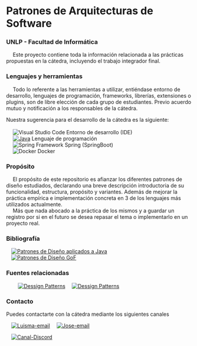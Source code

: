 # Patrones de Arquitecturas de Software

### UNLP - Facultad de Informática

&emsp;
Este proyecto contiene toda la información relacionada a las prácticas propuestas en la cátedra, incluyendo el trabajo integrador final.

### Lenguajes y herramientas

&emsp;
Todo lo referente a las herramientas a utilizar, entiéndase entorno de desarrollo, lenguajes de programación, frameworks, librerías, extensiones o plugins, son de libre elección de cada grupo de estudiantes. Previo acuerdo mutuo y notificación a los responsables de la cátedra.

Nuestra sugerencia para el desarrollo de la cátedra es la siguiente:
</br></br>&emsp; ![Visual Studio Code](https://img.shields.io/badge/Visual%20Studio%20Code-0078d7.svg?logo=visual-studio-code&logoColor=white) Entorno de desarrollo (IDE)
</br>&emsp; [![Java](https://img.shields.io/badge/Java-DC322F?&logo=openjdk&logoColor=white)]() Lenguaje de programación
</br>&emsp; ![Spring](https://img.shields.io/badge/spring-%236DB33F.svg?logo=spring&logoColor=white) Framework Spring (SpringBoot)
</br>&emsp; ![Docker](https://img.shields.io/badge/docker-%230db7ed.svg?logo=docker&logoColor=white) Docker

### Propósito

&emsp;
El propósito de este repositorio es afianzar los diferentes patrones de diseño estudiados, declarando una breve descripción introductoria de su funcionalidad, estructura, propósito y variantes. Además de mejorar la práctica empírica e implementación concreta en 3 de los lenguajes más utilizados actualmente.
</br>&emsp;
Más que nada abocado a la práctica de los mismos y a guardar un registro por si en el futuro se desea repasar el tema o implementarlo en un proyecto real.

### Bibliografía

&emsp;[![Patrones de Diseño aplicados a Java](https://img.shields.io/badge/Patrones_de_diseño_aplicados_a_Java-Stephen_Stelting_y_Olav_Maassen-1abc9c.svg?logo=gitbook&logoColor=white)]()</br>
&emsp;[![Patrones de Diseño GoF](https://img.shields.io/badge/Patrones_de_diseño_GoF-E._Gamma_R._Helm_J._Vlissides-1abc9c.svg?logo=gitbook&logoColor=white)]()

### Fuentes relacionadas

&emsp;
&emsp;[![Dessign Patterns](https://img.shields.io/badge/Dessign_Patterns-1abc9c.svg?logo=Googlechrome&logoColor=white)](https://refactoring.guru/design-patterns)
&emsp;[![Dessign Patterns](https://img.shields.io/badge/JS_Design_Patterns:_A_Comprehensive_Guide-1abc9c.svg?logo=Googlechrome&logoColor=white)](https://dev.to/topefasasi/js-design-patterns-a-comprehensive-guide-h3m?ref=dailydev)

### Contacto

Puedes contactarte con la cátedra mediante los siguientes canales

&emsp;[![Luisma-email](https://img.shields.io/badge/Gmail-D14836?logo=gmail&logoColor=white)](mailto:https://mail.google.com/mail/?view=cm&source=mailto&to=lmbibbo@lifia.info.unlp.edu.ar.com)
&emsp;[![Jose-email](https://img.shields.io/badge/Luís_Mariano_Bibbo-D14836?logo=Gmail&logoColor=white)](mailto:https://mail.google.com/mail/?view=cm&source=mailto&to=jsuarez@lifia.info.unlp.edu.ar)

&emsp;[![Canal-Discord](https://img.shields.io/badge/Discord_PPAA_de_Software-%235865F2.svg?&logo=discord&logoColor=white)](https://www.discord.com/josemanuel.suarez.87)
